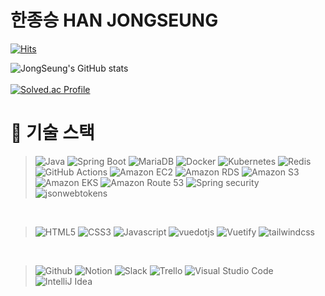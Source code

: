 # 한종승 HAN JONGSEUNG 

[![Hits](https://hits.seeyoufarm.com/api/count/incr/badge.svg?url=https%3A%2F%2Fgithub.com%2FBellWin98&count_bg=%2379C83D&title_bg=%23555555&icon=&icon_color=%23E7E7E7&title=hits&edge_flat=false)](https://hits.seeyoufarm.com)

![JongSeung's GitHub stats](https://github-readme-stats.vercel.app/api?username=BellWin98&count_private=true&show_icons=true&theme=radical) <br><br>
[![Solved.ac Profile](http://mazassumnida.wtf/api/v2/generate_badge?boj=hjs1351)](https://solved.ac/hjs1351/)

# 💪 기술 스택
>  ![Java](https://img.shields.io/badge/Java-007396.svg?&style=for-the-badge&logo=Java&logoColor=white)
>  ![Spring Boot](https://img.shields.io/badge/SpringBoot-6DB33F.svg?&style=for-the-badge&logo=SpringBoot&logoColor=white)
>  ![MariaDB](https://img.shields.io/badge/MariaDB-003545.svg?&style=for-the-badge&logo=MariaDB&logoColor=white)
>  ![Docker](https://img.shields.io/badge/Docker-2496ED.svg?&style=for-the-badge&logo=Docker&logoColor=white)
>  ![Kubernetes](https://img.shields.io/badge/Kubernetes-326CE5.svg?&style=for-the-badge&logo=Kubernetes&logoColor=white)
>  ![Redis](https://img.shields.io/badge/Redis-DC382D.svg?&style=for-the-badge&logo=Redis&logoColor=white)
>  ![GitHub Actions](https://img.shields.io/badge/githubactions-2088FF.svg?&style=for-the-badge&logo=githubactions&logoColor=white)
>  ![Amazon EC2](https://img.shields.io/badge/amazonec2-FF9900.svg?&style=for-the-badge&logo=amazonec2&logoColor=white)
>  ![Amazon RDS](https://img.shields.io/badge/amazonrds-527FFF.svg?&style=for-the-badge&logo=amazonrds&logoColor=white)
>  ![Amazon S3](https://img.shields.io/badge/amazons3-569A31.svg?&style=for-the-badge&logo=amazons3&logoColor=white)
>  ![Amazon EKS](https://img.shields.io/badge/amazoneks-FF9900.svg?&style=for-the-badge&logo=amazoneks&logoColor=white)
>  ![Amazon Route 53](https://img.shields.io/badge/amazonroute53-8C4FFF.svg?&style=for-the-badge&logo=amazonroute53&logoColor=white)
>  ![Spring security](https://img.shields.io/badge/SpringSecurity-6DB33F.svg?&style=for-the-badge&logo=SpringSecurity&logoColor=white)
>  ![jsonwebtokens](https://img.shields.io/badge/JWT-000000.svg?&style=for-the-badge&logo=jsonwebtokens&logoColor=white)

 
</br>

>  ![HTML5](https://img.shields.io/badge/HTML5-E34F26.svg?&style=for-the-badge&logo=HTML5&logoColor=white)
>  ![CSS3](https://img.shields.io/badge/CSS3-1572B6.svg?&style=for-the-badge&logo=CSS3&logoColor=white)
>  ![Javascript](https://img.shields.io/badge/Javascript-F7DF1E.svg?&style=for-the-badge&logo=Javascript&logoColor=white)
>  ![vuedotjs](https://img.shields.io/badge/Vue-4FC08D.svg?&style=for-the-badge&logo=Vuedotjs&logoColor=white)
>  ![Vuetify](https://img.shields.io/badge/Vuetify-1867C0.svg?&style=for-the-badge&logo=Vuetify&logoColor=white)
>  ![tailwindcss](https://img.shields.io/badge/tailwind-06B6D4.svg?&style=for-the-badge&logo=tailwindcss&logoColor=white)

</br>

>  ![Github](https://img.shields.io/badge/Github-181717.svg?&style=for-the-badge&logo=github&logoColor=white)
>  ![Notion](https://img.shields.io/badge/Notion-000000.svg?&style=for-the-badge&logo=Notion&logoColor=white)
>  ![Slack](https://img.shields.io/badge/Slack-4A154B.svg?&style=for-the-badge&logo=Slack&logoColor=white)
>  ![Trello](https://img.shields.io/badge/Trello-0052CC.svg?&style=for-the-badge&logo=Trello&logoColor=white)
>  ![Visual Studio Code](https://img.shields.io/badge/VScode-007ACC.svg?&style=for-the-badge&logo=visualstudiocode&logoColor=white)
>  ![IntelliJ Idea](https://img.shields.io/badge/IntelliJidea-000000.svg?&style=for-the-badge&logo=intellijidea&logoColor=white)
